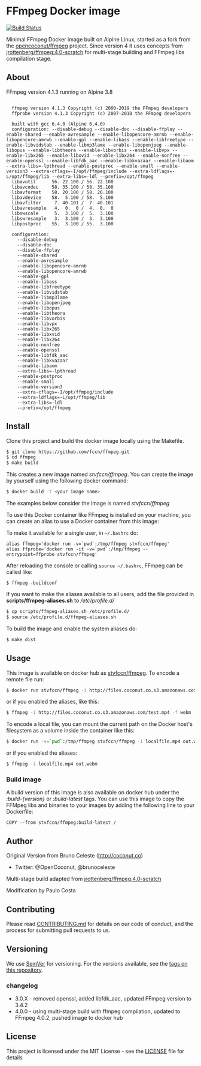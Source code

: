 # FFmpeg Docker image

[![Build Status](https://dev.azure.com/pcosta-fccn/Docker%20base%20images/_apis/build/status/fccn.ffmpeg?branchName=master)](https://dev.azure.com/pcosta-fccn/Docker%20base%20images/_build/latest?definitionId=3?branchName=master)

Minimal FFmpeg Docker image built on Alpine Linux, started as a fork from the [opencoconut/ffmpeg]( https://github.com/opencoconut/ffmpeg) project. Since version 4 it uses concepts from
[jrottenberg/ffmpeg:4.0-scratch](https://hub.docker.com/r/jrottenberg/ffmpeg/) for multi-stage building and FFmpeg libs compilation stage.

## About

FFmpeg version 4.1.3 running on Alpine 3.8

```
  
  ffmpeg version 4.1.3 Copyright (c) 2000-2019 the FFmpeg developers
  ffprobe version 4.1.3 Copyright (c) 2007-2018 the FFmpeg developers
  
  built with gcc 6.4.0 (Alpine 6.4.0)
  configuration: --disable-debug --disable-doc --disable-ffplay --enable-shared --enable-avresample --enable-libopencore-amrnb --enable-libopencore-amrwb --enable-gpl --enable-libass --enable-libfreetype --enable-libvidstab --enable-libmp3lame --enable-libopenjpeg --enable-libopus --enable-libtheora --enable-libvorbis --enable-libvpx --enable-libx265 --enable-libxvid --enable-libx264 --enable-nonfree --enable-openssl --enable-libfdk_aac --enable-libkvazaar --enable-libaom --extra-libs=-lpthread --enable-postproc --enable-small --enable-version3 --extra-cflags=-I/opt/ffmpeg/include --extra-ldflags=-L/opt/ffmpeg/lib --extra-libs=-ldl --prefix=/opt/ffmpeg
  libavutil      56. 22.100 / 56. 22.100
  libavcodec     58. 35.100 / 58. 35.100
  libavformat    58. 20.100 / 58. 20.100
  libavdevice    58.  5.100 / 58.  5.100
  libavfilter     7. 40.101 /  7. 40.101
  libavresample   4.  0.  0 /  4.  0.  0
  libswscale      5.  3.100 /  5.  3.100
  libswresample   3.  3.100 /  3.  3.100
  libpostproc    55.  3.100 / 55.  3.100

  configuration:
    --disable-debug
    --disable-doc
    --disable-ffplay
    --enable-shared
    --enable-avresample
    --enable-libopencore-amrnb
    --enable-libopencore-amrwb
    --enable-gpl
    --enable-libass
    --enable-libfreetype
    --enable-libvidstab
    --enable-libmp3lame
    --enable-libopenjpeg
    --enable-libopus
    --enable-libtheora
    --enable-libvorbis
    --enable-libvpx
    --enable-libx265
    --enable-libxvid
    --enable-libx264
    --enable-nonfree
    --enable-openssl
    --enable-libfdk_aac
    --enable-libkvazaar
    --enable-libaom
    --extra-libs=-lpthread
    --enable-postproc
    --enable-small
    --enable-version3
    --extra-cflags=-I/opt/ffmpeg/include
    --extra-ldflags=-L/opt/ffmpeg/lib
    --extra-libs=-ldl
    --prefix=/opt/ffmpeg
```

## Install

Clone this project and build the docker image locally using the Makefile.
```sh
$ git clone https://github.com/fccn/ffmpeg.git
$ cd ffmpeg
$ make build
```

This creates a new image named *stvfccn/ffmpeg*. You can create the image by yourself using the following docker command:
```sh
$ docker build -t <your image name>

```
The examples below consider the image is named *stvfccn/ffmpeg*

To use this Docker container like FFmpeg is installed on your machine, you can create an alias to use a Docker container from this image:

To make it available for a single user, in `~/.bashrc` do:

```
alias ffmpeg='docker run -v=`pwd`:/tmp/ffmpeg stvfccn/ffmpeg'
alias ffprobe='docker run -it -v=`pwd`:/tmp/ffmpeg --entrypoint=ffprobe stvfccn/ffmpeg'
```

After reloading the console or calling `source ~/.bashrc`, FFmpeg can be called like:

```
$ ffmpeg -buildconf
```

If you want to make the aliases available to all users, add the file provided in **scripts/ffmpeg-aliases.sh** to */etc/profile.d/*
```sh
$ cp scripts/ffmpeg-aliases.sh /etc/profile.d/
$ source /etc/profile.d/ffmpeg-aliases.sh
```

To build the image and enable the system aliases do:
```sh
$ make dist
```

## Usage

This image is available on docker hub as [stvfccn/ffmpeg](https://hub.docker.com/r/stvfccn/ffmpeg). To encode a remote file run:

```sh
$ docker run stvfccn/ffmpeg -i http://files.coconut.co.s3.amazonaws.com/test.mp4 -f webm -c:v libvpx -c:a libvorbis - > test.webm
```

or if you enabled the aliases, like this:

```sh
$ ffmpeg -i http://files.coconut.co.s3.amazonaws.com/test.mp4 -f webm -c:v libvpx -c:a libvorbis test.webm
```

To encode a local file, you can mount the current path on the Docker host's filesystem as a volume inside the container like this:

```sh
$ docker run -v=`pwd`:/tmp/ffmpeg stvfccn/ffmpeg -i localfile.mp4 out.webm
```

or if you enabled the aliases:

```sh
$ ffmpeg -i localfile.mp4 out.webm
```

### Build image

A build version of this image is also available on docker hub under the *:build-{version}* or *:build-latest* tags. You can use this image to copy the FFMpeg libs and binaries to your images by adding the following line to your Dockerfile:

```
COPY --from stvfccn/ffmpeg:build-latest /

```

## Author
Original Version from Bruno Celeste (http://coconut.co)
- Twitter: @OpenCoconut,  @brunoceleste

Multi-stage build adapted from [jrottenberg/ffmpeg:4.0-scratch](https://hub.docker.com/r/jrottenberg/ffmpeg/)

Modification by Paulo Costa

## Contributing

Please read [CONTRIBUTING.md](CONTRIBUTING.md) for details on our code of conduct, and the process for submitting pull requests to us.

## Versioning

We use [SemVer](http://semver.org/) for versioning. For the versions available, see the [tags on this repository](https://github.com/fccn/ffmpeg/tags).

### changelog
- 3.0.X - removed openssl, added libfdk_aac, updated FFmpeg version to 3.4.2
- 4.0.0 - using multi-stage build with ffmpeg compilation, updated to FFmpeg 4.0.2, pushed image to docker hub

## License

This project is licensed under the MIT License - see the [LICENSE](LICENSE) file for details
